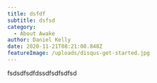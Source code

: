 ```yaml
---
title: dsfdf
subtitle: dsfsd
category:
  - About Awake
author: Daniel Kelly
date: 2020-11-21T08:21:08.848Z
featureImage: /uploads/disqus-get-started.jpg
---
```

fsdsdfsdfdssdfsdfsdfsd